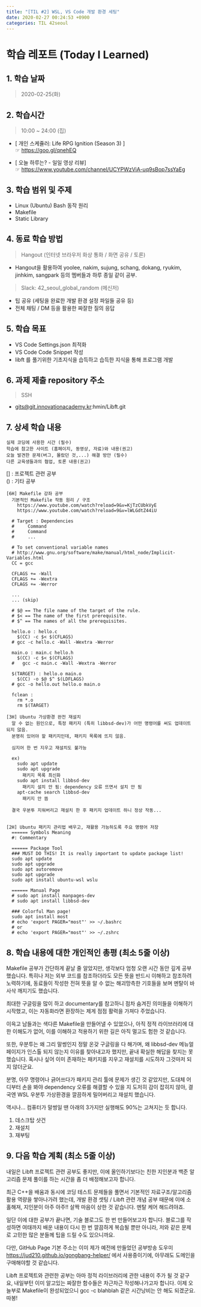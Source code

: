 ```yaml
---
title: "[TIL #2] WSL, VS Code 개발 환경 세팅"
date: 2020-02-27 00:24:53 +0900
categories: TIL 42seoul
---
```


# 학습 레포트 (Today I Learned)

## 1. 학습 날짜

> 2020-02-25(화)

## 2. 학습시간

> 10:00 ~ 24:00 (집)

- [ 개인 스케쥴러: Life RPG Ignition (Season 3) ]\
  ☞ <https://goo.gl/qnehEQ>

- [ 오늘 하루는? - 일일 영상 리뷰]\
  ☞ <https://www.youtube.com/channel/UCYPWzViA-uq9sBop7ssYaEg>

## 3. 학습 범위 및 주제

- Linux (Ubuntu) Bash 동작 원리
- Makefile
- Static Library

## 4. 동료 학습 방법

> Hangout (인터넷 브라우저 화상 통화 / 화면 공유 / 토론)

- Hangout을 활용하여 yoolee, nakim, sujung, schang, dokang, ryukim, jinhkim, sangpark 등의 멤버들과 하루 종일 같이 공부.

> Slack: 42_seoul_global_random (메신저)

- 팁 공유 (세팅을 완료한 개발 환경 설정 파일들 공유 등)
- 전체 채팅 / DM 등을 활용한 짜잘한 질의 응답

## 5. 학습 목표

- VS Code Settings.json 최적화
- VS Code Code Snippet 작성
- libft 를 풀기위한 기초지식을 습득하고 습득한 지식을 통해 프로그램 개발

## 6. 과제 제출 repository 주소

> SSH

- gits@git.innovationacademy.kr:hmin/Libft.git

## 7. 상세 학습 내용

```text
실제 코딩에 사용한 시간 (필수)
학습에 참고한 사이트 (홈페이지, 동영상, 자료)와 내용(권고)
오늘 발견한 문제(버그, 몰랐던 것,...) 해결 방안 (필수)
다른 교육생들과의 협업, 토론 내용(권고)
```

[] : 프로젝트 관련 공부\
() : 기타 공부

```text
[6H] Makefile 강좌 공부
  기본적인 Makefile 작동 원리 / 구조
    https://www.youtube.com/watch?reload=9&v=KjTzCUbkVyE
    https://www.youtube.com/watch?reload=9&v=lWLGdtZ44iU

  # Target : Dependencies
  #     Command
  #     Command
  #     ...

  # To set conventional variable names
  # http://www.gnu.org/software/make/manual/html_node/Implicit-Variables.html
  CC = gcc

  CFLAGS += -Wall
  CFLAGS += -Wextra
  CFLAGS += -Werror

  ...
  ... (skip)

  # $@ == The file name of the target of the rule.
  # $< == The name of the first prerequisite.
  # $^ == The names of all the prerequisites.

  hello.o : hello.c
    $(CC) -c $< $(CFLAGS)
  # gcc -c hello.c -Wall -Wextra -Werror

  main.o : main.c hello.h
    $(CC) -c $< $(CFLAGS)
  #   gcc -c main.c -Wall -Wextra -Werror

  $(TARGET) : hello.o main.o
    $(CC) -o $@ $^ $(LDFLAGS)
  # gcc -o hello.out hello.o main.o

  fclean :
    rm *.o
    rm $(TARGET)

[3H] Ubuntu 가상환경 완전 재설치
  알 수 없는 원인으로, 특정 패키지 (특히 libbsd-dev)가 어떤 명령어를 써도 업데이트 되지 않음.
  분명히 있어야 할 패키지인데, 패키지 목록에 뜨지 않음.

  심지어 한 번 지우고 재설치도 불가능

  ex)
    sudo apt update
    sudo apt upgrade
      패키지 목록 최신화
    sudo apt install libbsd-dev
      패키지 설치 안 됨: dependency 오류 뜨면서 설치 안 됨
    apt-cache search libbsd-dev
      패키지 안 뜸

  결국 우분투 지워버리고 재설치 한 후 패키지 업데이트 하니 정상 작동...


[2H] Ubuntu 패키지 관리법 배우고, 재활용 가능하도록 주요 명령어 저장
  ====== Symbols Meaning
  #: Commentary

  ====== Package Tool
  ### MUST DO THIS! It is really important to update package list!
  sudo apt update
  sudo apt upgrade
  sudo apt autoremove
  sudo apt upgrade
  sudo apt install ubuntu-wsl wslu

  ====== Manual Page
  # sudo apt install manpages-dev
  # sudo apt install libbsd-dev

  ### Colorful Man page!
  sudo apt install most
  # echo 'export PAGER="most"' >> ~/.bashrc
  # or
  # echo 'export PAGER="most"' >> ~/.zshrc
```

## 8. 학습 내용에 대한 개인적인 총평 (최소 5줄 이상)

Makefile 공부가 간단하게 끝날 줄 알았지만, 생각보다 엄청 오랜 시간 동안 깊게 공부했습니다. 특히나 저는 외부 코드를 참조하더라도 모든 뜻을 반드시 이해하고 참조하려 노력하기에, 동료들이 작성한 전혀 뜻을 알 수 없는 해괴망측한 기호들을 보며 멘탈이 바사삭 깨지기도 했습니다.

최대한 구글링을 많이 하고 documentary를 참고하니 점차 숨겨진 의미들을 이해하기 시작했고, 이는 자동화라면 환장하는 제게 점점 활력을 가져다 주었습니다.

이윽고 남들과는 색다른 Makefile을 만들어낼 수 있었으나, 아직 정적 라이브러리에 대한 이해도가 없어, 이를 이해하고 적용하기 위한 길은 아직 멀고도 험한 것 같습니다.

또한, 우분투는 왜 그리 말썽인지 정말 온갖 구글링을 다 해가며, 왜 libbsd-dev 메뉴얼 페이지가 인스톨 되지 않는지 이유를 찾아내고자 했지만, 끝내 확실한 해답을 찾지는 못 했습니다. 혹시나 싶어 이미 존재하는 패키지를 지우고 재설치를 시도하자 그것마저 되지 않더군요.

분명, 아무 명령어나 긁어쓰다가 패키지 관리 툴에 문제가 생긴 것 같았지만, 도대체 어디부터 손을 봐야 dependency 오류를 해결할 수 있을 지 도저히 감이 잡히지 않아, 결국엔 WSL 우분투 가상환경을 깔끔하게 밀어버리고 재설치 했습니다.

역시나... 컴퓨터가 말썽일 땐 아래의 3가지만 실행해도 90%는 고쳐지는 듯 합니다.

1. 데스크탑 샷건
2. 재설치
3. 재부팅

## 9. 다음 학습 계획 (최소 5줄 이상)

내일은 Libft 프로젝트 관련 공부도 좋지만, 이에 올인하기보다는 친한 지인분과 백준 알고리즘 문제 풀이를 하는 시간을 좀 더 배정해보고자 합니다.

최근 C++을 배움과 동시에 코딩 테스트 문제들을 풀면서 기본적인 자료구조/알고리즘 활용 역량을 쌓아나가려 했는데, 개발 환경 셋팅 / Libft 관련 개념 공부 때문에 이에 소홀해져, 지인분이 아주 아주!! 살짝 마음이 상한 것 같습니다. 멘탈 케어 해드려야죠.

일단 이에 대한 공부가 끝나면, 기술 블로그도 한 번 만들어보고자 합니다. 블로그를 작성하면 여태까지 배운 내용이 다시 한 번 깔끔하게 복습될 뿐만 아니라, 저와 같은 문제로 고민한 많은 분들께 팁을 드릴 수도 있으니까요.

다만, GitHub Page 기본 주소는 이미 제가 예전에 만들었던 공부방송 도우미 <https://jud210.github.io/gongbang-helper/> 에서 사용중이기에, 아무래도 도메인을 구매해야할 것 같습니다.

Libft 프로젝트와 관련한 공부는 아마 정적 라이브러리에 관한 내용이 주가 될 것 같구요, 내일부턴 이미 알고있는 짜잘한 함수들은 차근차근 작성해나가고자 합니다. 이제 오늘부로 Makefile이 완성되었으니 gcc -c blahblah 같은 시간낭비는 안 해도 되겠군요. 따봉!
